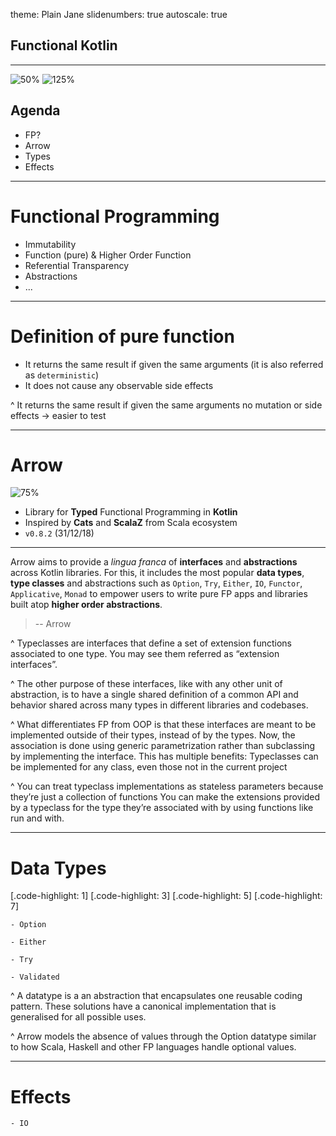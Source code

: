 theme: Plain Jane
slidenumbers: true
autoscale: true

## Functional __Kotlin__

---

![50%](https://logos-download.com/wp-content/uploads/2016/10/Kotlin_logo-700x700.png)
![125%](https://avatars2.githubusercontent.com/u/29458023?v=4&s=200)

## Agenda

- FP?
- Arrow
- Types
- Effects

---

# Functional Programming

- Immutability
- Function (pure) & Higher Order Function
- Referential Transparency
- Abstractions
- ...

---

# Definition of pure function

- It returns the same result if given the same arguments (it is also referred as `deterministic`)
- It does not cause any observable side effects

^
It returns the same result if given the same arguments
no mutation or side effects
-> easier to test

---

# Arrow

![75%](https://avatars2.githubusercontent.com/u/29458023?v=4&s=200)

- Library for __Typed__ Functional Programming in __Kotlin__
- Inspired by __Cats__ and __ScalaZ__ from Scala ecosystem
- `v0.8.2` (31/12/18)

---

Arrow aims to provide a _lingua franca_ of __interfaces__ and __abstractions__ across Kotlin libraries. For this, it includes the most popular __data types__, __type classes__ and abstractions such as `Option`, `Try`, `Either`, `IO`, `Functor`, `Applicative`, `Monad` to empower users to write pure FP apps and libraries built atop __higher order abstractions__.
> -- Arrow

^ Typeclasses are interfaces that define a set of extension functions associated to one type. You may see them referred as “extension interfaces”.

^ The other purpose of these interfaces, like with any other unit of abstraction, is to have a single shared definition of a common API and behavior shared across many types in different libraries and codebases.

^ What differentiates FP from OOP is that these interfaces are meant to be implemented outside of their types, instead of by the types. Now, the association is done using generic parametrization rather than subclassing by implementing the interface. This has multiple benefits:
Typeclasses can be implemented for any class, even those not in the current project

^ You can treat typeclass implementations as stateless parameters because they’re just a collection of functions
You can make the extensions provided by a typeclass for the type they’re associated with by using functions like run and with.

---

# Data Types

[.code-highlight: 1]
[.code-highlight: 3]
[.code-highlight: 5]
[.code-highlight: 7]

```
- Option

- Either

- Try

- Validated
```

^ A datatype is a an abstraction that encapsulates one reusable coding pattern. These solutions have a canonical implementation that is generalised for all possible uses.

^ Arrow models the absence of values through the Option datatype similar to how Scala, Haskell and other FP languages handle optional values.


---

# Effects

```
- IO
```
